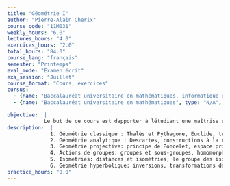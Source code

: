 ```yaml
---
title: "Géométrie I"
author: "Pierre-Alain Cherix"
course_code: "11M031"
weekly_hours: "6.0"
lectures_hours: "4.0"
exercices_hours: "2.0"
total_hours: "84.0"
course_lang: "français"
semester: "Printemps"
eval_mode: "Examen écrit"
exa_session: "Juillet"
course_format: "Cours, exercices"
cursus:
  - {name: "Baccalauréat universitaire en mathématiques, informatique et sciences numériques", type: "N/A", credits: "7.0"}
  - {name: "Baccalauréat universitaire en mathématiques", type: "N/A", credits: "7.0"}

objective:  |
            Le but de ce cours est dapporter à létudiant une maîtrise solide des notions de base de la géométrie. Létudiant développera son intuition de lespace et acquerra les outils et concepts mathématiques permettant dexprimer rigoureusement certaines idées géométriques. Nous aborderons ces notions et résultats de manière historique, la géométrie euclidienne ayant été durant presque 2000 ans larchétype de la rigueur, puis nous prendrons une approche plus algébrisée. Une utilisation doutil de géométrie dynamique sera proposée.
description:  |
              1. Géométrie classique : Thalès et Pythagore, Euclide, trigonométrie.
              2. Géométrie analytique : Descartes, constructions à la règle et au compas, calcul vectoriel applications linéaires.
              3. Géométrie projective: principe de Poncelet, espace projectif.
              4. Actions de groupes: groupes et sous-groupes, homomorphismes, actions de groupes.
              5. Isométries: distances et isométries, le groupe des isométries de lespace euclidien, classification des isométries, groupes de symétries.
              6. Géométrie hyperbolique: inversions, transformations de Mobius, disque de Poincaré, isométries hyperboliques.
practice_hours: "0.0"
---
```


